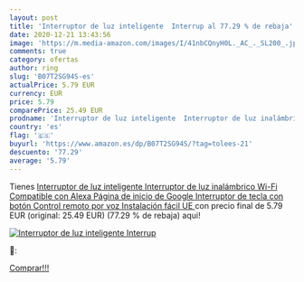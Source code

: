 ```yaml
---
layout: post
title: 'Interruptor de luz inteligente  Interrup al 77.29 % de rebaja'
date: 2020-12-21 13:43:56
image: 'https://m.media-amazon.com/images/I/41nbCQnyH0L._AC_._SL200_.jpg'
comments: true
category: ofertas
author: ring
slug: 'B07T2SG94S-es'
actualPrice: 5.79 EUR
currency: EUR
price: 5.79
comparePrice: 25.49 EUR
prodname: 'Interruptor de luz inteligente  Interruptor de luz inalámbrico Wi-Fi  Compatible con Alexa  Página de inicio de Google  Interruptor de tecla con botón Control remoto por voz  Instalación fácil  UE '
country: 'es'
flag: '🇪🇸'
buyurl: 'https://www.amazon.es/dp/B07T2SG94S/?tag=tolees-21'
descuento: '77.29'
average: '5.79'
---
```


Tienes [Interruptor de luz inteligente  Interruptor de luz inalámbrico Wi-Fi  Compatible con Alexa  Página de inicio de Google  Interruptor de tecla con botón Control remoto por voz  Instalación fácil  UE ](https://www.amazon.es/dp/B07T2SG94S/?tag=tolees-21) con precio final de  5.79 EUR (original: 25.49 EUR) (77.29 %  de rebaja) aqui!

[![Interruptor de luz inteligente  Interrup](https://m.media-amazon.com/images/I/41nbCQnyH0L._AC_._SL200_.jpg)](https://www.amazon.es/dp/B07T2SG94S/?tag=tolees-21)

🔎:


[Comprar!!!](https://www.amazon.es/dp/B07T2SG94S/?tag=tolees-21)
